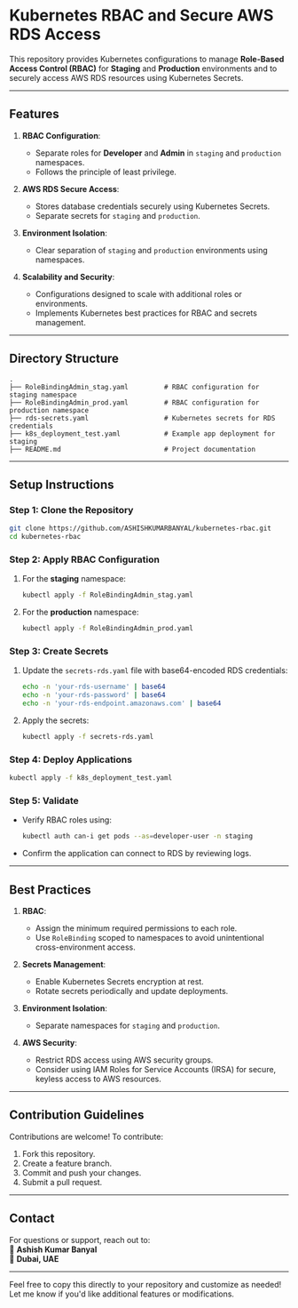 # **Kubernetes RBAC and Secure AWS RDS Access**

This repository provides Kubernetes configurations to manage **Role-Based Access Control (RBAC)** for **Staging** and **Production** environments and to securely access AWS RDS resources using Kubernetes Secrets.

---

## **Features**
1. **RBAC Configuration**:
   - Separate roles for **Developer** and **Admin** in `staging` and `production` namespaces.
   - Follows the principle of least privilege.

2. **AWS RDS Secure Access**:
   - Stores database credentials securely using Kubernetes Secrets.
   - Separate secrets for `staging` and `production`.

3. **Environment Isolation**:
   - Clear separation of `staging` and `production` environments using namespaces.

4. **Scalability and Security**:
   - Configurations designed to scale with additional roles or environments.
   - Implements Kubernetes best practices for RBAC and secrets management.

---

## **Directory Structure**

```plaintext
.
├── RoleBindingAdmin_stag.yaml         # RBAC configuration for staging namespace
├── RoleBindingAdmin_prod.yaml         # RBAC configuration for production namespace
├── rds-secrets.yaml                   # Kubernetes secrets for RDS credentials
├── k8s_deployment_test.yaml           # Example app deployment for staging
├── README.md                          # Project documentation
```

---

## **Setup Instructions**

### **Step 1: Clone the Repository**
```bash
git clone https://github.com/ASHISHKUMARBANYAL/kubernetes-rbac.git
cd kubernetes-rbac
```

### **Step 2: Apply RBAC Configuration**
1. For the **staging** namespace:
   ```bash
   kubectl apply -f RoleBindingAdmin_stag.yaml
   ```
2. For the **production** namespace:
   ```bash
   kubectl apply -f RoleBindingAdmin_prod.yaml
   ```

### **Step 3: Create Secrets**
1. Update the `secrets-rds.yaml` file with base64-encoded RDS credentials:
   ```bash
   echo -n 'your-rds-username' | base64
   echo -n 'your-rds-password' | base64
   echo -n 'your-rds-endpoint.amazonaws.com' | base64
   ```
2. Apply the secrets:
   ```bash
   kubectl apply -f secrets-rds.yaml
   ```

### **Step 4: Deploy Applications**

   ```bash
   kubectl apply -f k8s_deployment_test.yaml
   ```

### **Step 5: Validate**
- Verify RBAC roles using:
   ```bash
   kubectl auth can-i get pods --as=developer-user -n staging
   ```
- Confirm the application can connect to RDS by reviewing logs.

---

## **Best Practices**

1. **RBAC**:
   - Assign the minimum required permissions to each role.
   - Use `RoleBinding` scoped to namespaces to avoid unintentional cross-environment access.

2. **Secrets Management**:
   - Enable Kubernetes Secrets encryption at rest.
   - Rotate secrets periodically and update deployments.

3. **Environment Isolation**:
   - Separate namespaces for `staging` and `production`.

4. **AWS Security**:
   - Restrict RDS access using AWS security groups.
   - Consider using IAM Roles for Service Accounts (IRSA) for secure, keyless access to AWS resources.

---

## **Contribution Guidelines**

Contributions are welcome! To contribute:
1. Fork this repository.
2. Create a feature branch.
3. Commit and push your changes.
4. Submit a pull request.

---

## **Contact**

For questions or support, reach out to:  
📧 **Ashish Kumar Banyal**  
📍 **Dubai, UAE**

---

Feel free to copy this directly to your repository and customize as needed! Let me know if you'd like additional features or modifications.
